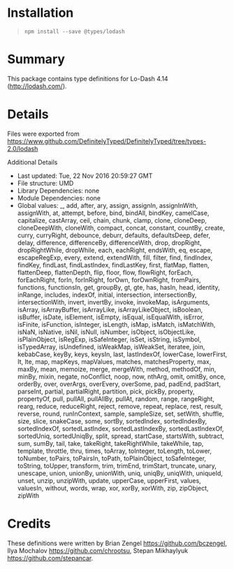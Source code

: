 # Installation
> `npm install --save @types/lodash`

# Summary
This package contains type definitions for Lo-Dash 4.14 (http://lodash.com/).

# Details
Files were exported from https://www.github.com/DefinitelyTyped/DefinitelyTyped/tree/types-2.0/lodash

Additional Details
 * Last updated: Tue, 22 Nov 2016 20:59:27 GMT
 * File structure: UMD
 * Library Dependencies: none
 * Module Dependencies: none
 * Global values: _, add, after, ary, assign, assignIn, assignInWith, assignWith, at, attempt, before, bind, bindAll, bindKey, camelCase, capitalize, castArray, ceil, chain, chunk, clamp, clone, cloneDeep, cloneDeepWith, cloneWith, compact, concat, constant, countBy, create, curry, curryRight, debounce, deburr, defaults, defaultsDeep, defer, delay, difference, differenceBy, differenceWith, drop, dropRight, dropRightWhile, dropWhile, each, eachRight, endsWith, eq, escape, escapeRegExp, every, extend, extendWith, fill, filter, find, findIndex, findKey, findLast, findLastIndex, findLastKey, first, flatMap, flatten, flattenDeep, flattenDepth, flip, floor, flow, flowRight, forEach, forEachRight, forIn, forInRight, forOwn, forOwnRight, fromPairs, functions, functionsIn, get, groupBy, gt, gte, has, hasIn, head, identity, inRange, includes, indexOf, initial, intersection, intersectionBy, intersectionWith, invert, invertBy, invoke, invokeMap, isArguments, isArray, isArrayBuffer, isArrayLike, isArrayLikeObject, isBoolean, isBuffer, isDate, isElement, isEmpty, isEqual, isEqualWith, isError, isFinite, isFunction, isInteger, isLength, isMap, isMatch, isMatchWith, isNaN, isNative, isNil, isNull, isNumber, isObject, isObjectLike, isPlainObject, isRegExp, isSafeInteger, isSet, isString, isSymbol, isTypedArray, isUndefined, isWeakMap, isWeakSet, iteratee, join, kebabCase, keyBy, keys, keysIn, last, lastIndexOf, lowerCase, lowerFirst, lt, lte, map, mapKeys, mapValues, matches, matchesProperty, max, maxBy, mean, memoize, merge, mergeWith, method, methodOf, min, minBy, mixin, negate, noConflict, noop, now, nthArg, omit, omitBy, once, orderBy, over, overArgs, overEvery, overSome, pad, padEnd, padStart, parseInt, partial, partialRight, partition, pick, pickBy, property, propertyOf, pull, pullAll, pullAllBy, pullAt, random, range, rangeRight, rearg, reduce, reduceRight, reject, remove, repeat, replace, rest, result, reverse, round, runInContext, sample, sampleSize, set, setWith, shuffle, size, slice, snakeCase, some, sortBy, sortedIndex, sortedIndexBy, sortedIndexOf, sortedLastIndex, sortedLastIndexBy, sortedLastIndexOf, sortedUniq, sortedUniqBy, split, spread, startCase, startsWith, subtract, sum, sumBy, tail, take, takeRight, takeRightWhile, takeWhile, tap, template, throttle, thru, times, toArray, toInteger, toLength, toLower, toNumber, toPairs, toPairsIn, toPath, toPlainObject, toSafeInteger, toString, toUpper, transform, trim, trimEnd, trimStart, truncate, unary, unescape, union, unionBy, unionWith, uniq, uniqBy, uniqWith, uniqueId, unset, unzip, unzipWith, update, upperCase, upperFirst, values, valuesIn, without, words, wrap, xor, xorBy, xorWith, zip, zipObject, zipWith

# Credits
These definitions were written by Brian Zengel <https://github.com/bczengel>, Ilya Mochalov <https://github.com/chrootsu>, Stepan Mikhaylyuk <https://github.com/stepancar>.
